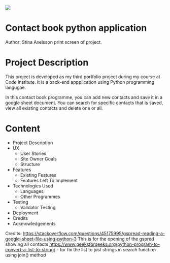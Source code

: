 ![](http)

# Contact book python application
Author: Stina Axelsson
print screen of project.
# Project Description
This project is developed as my third portfolio project during my course at Code Institute. It is a back-end appplication using Python programming langugae.

In this contact book programme, you can add new contacts and save it in a google sheet document. You can search for specific contacts that is saved, view all existing contacts and delete one or all. 
# Content
* Project Description
* UX
  * User Stories
  * Site Owner Goals
  * Structure
* Features
  * Existing Features
  * Features Left To Implement
* Technologies Used
  * Languages
  * Other Programmes
* Testing
  * Validator Testing
* Deployment
* Credits
* Ackmowledgements

Credits:
https://stackoverflow.com/questions/45175995/gspread-reading-a-google-sheet-file-using-python-3 
This is for the opening of the gspred showing all contacts
https://www.geeksforgeeks.org/python-program-to-convert-a-list-to-string/ - for fix the list to just strings in search function using join() method

